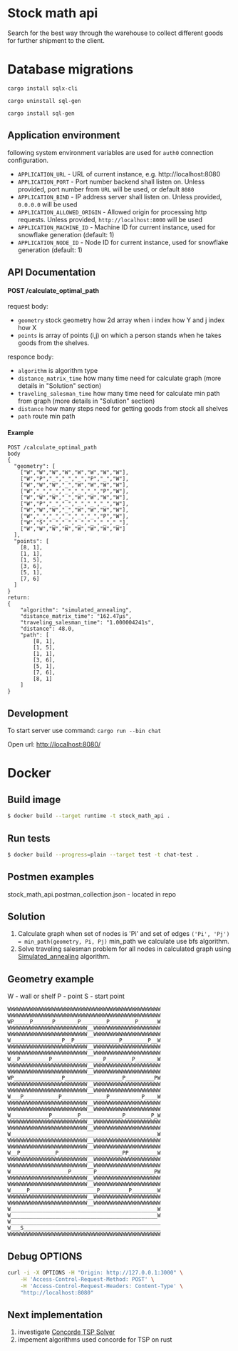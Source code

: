 # Stock math api

Search for the best way through the warehouse to collect different goods for further shipment to the client.

# Database migrations

`cargo install sqlx-cli`

`cargo uninstall sql-gen`

`cargo install sql-gen`

## Application environment

following system environment variables are used for `auth0` connection configuration.

- `APPLICATION_URL` - URL of current instance, e.g. http://localhost:8080
- `APPLICATION_PORT` - Port number backend shall listen on. Unless provided, port number from `URL` will be used, or default `8080`
- `APPLICATION_BIND` - IP address server shall listen on. Unless provided, `0.0.0.0` will be used
- `APPLICATION_ALLOWED_ORIGIN` - Allowed origin for processing http requests. Unless provided, `http://localhost:8000` will be used
- `APPLICATION_MACHINE_ID` - Machine ID for current instance, used for snowflake generation (default: 1)
- `APPLICATION_NODE_ID` - Node ID for current instance, used for snowflake generation (default: 1)

## API Documentation

#### POST /calculate_optimal_path

request body:

- `geometry` stock geometry how 2d array when i index how Y and j index how X
- `points` is array of points (i,j) on which a person stands when he takes goods from the shelves.

responce body:

- `algorithm` is algorithm type
- `distance_matrix_time` how many time need for calculate graph (more details in "Solution" section)
- `traveling_salesman_time` how many time need for calculate min path from graph (more details in "Solution" section)
- `distance` how many steps need for getting goods from stock all shelves
- `path` route min path

#### Example

```
POST /calculate_optimal_path
body
{
  "geometry": [
    ["W","W","W","W","W","W","W","W"],
    ["W","P","_","_","_","P","_","W"],
    ["W","W","W","_","W","W","W","W"],
    ["W","_","_","_","_","_","P","W"],
    ["W","W","W","_","W","W","W","W"],
    ["W","P","_","_","_","_","_","W"],
    ["W","W","W","_","W","W","W","W"],
    ["W","_","_","_","_","_","P","W"],
    ["W","S","_","_","_","_","_","_"],
    ["W","W","W","W","W","W","W","W"]
  ],
  "points": [
    [8, 1],
    [1, 1],
    [1, 5],
    [3, 6],
    [5, 1],
    [7, 6]
  ]
}
return:
{
    "algorithm": "simulated_annealing",
    "distance_matrix_time": "162.47µs",
    "traveling_salesman_time": "1.000004241s",
    "distance": 48.0,
    "path": [
        [8, 1],
        [1, 5],
        [1, 1],
        [3, 6],
        [5, 1],
        [7, 6],
        [8, 1]
    ]
}
```

## Development

To start server use command: `cargo run --bin chat`

Open url: [http://localhost:8080/](http://localhost:8080/)

# Docker

## Build image

```bash
$ docker build --target runtime -t stock_math_api .
```

## Run tests

```bash
$ docker build --progress=plain --target test -t chat-test .
```

## Postmen examples

stock_math_api.postman_collection.json - located in repo

## Solution

1.  Calculate graph when set of nodes is 'Pi' and set of edges `('Pi', 'Pj') = min_path(geometry, Pi, Pj)` min_path we calculate use bfs algorithm.
2.  Solve traveling salesman problem for all nodes in calculated graph using [Simulated_annealing](https://en.wikipedia.org/wiki/Simulated_annealing) algorithm.

## Geometry example

W - wall or shelf
P - point
S - start point

```
WWWWWWWWWWWWWWWWWWWWWWWWWWWWWWWWWWWWWWWWWWWWWWWW
WWWWWWWWWWWWWWWWWWWWWWWWWWWWWWWWWWWWWWWWWWWWWWWW
WP_____P______P_______P________P________P______W
WWWWWWWWWWWWWWWWWWWWWWWWW__WWWWWWWWWWWWWWWWWWWWW
WWWWWWWWWWWWWWWWWWWWWWWWW__WWWWWWWWWWWWWWWWWWWWW
W________________P__P______________P________P__W
WWWWWWWWWWWWWWWWWWWWWWWWW__WWWWWWWWWWWWWWWWWWWWW
WWWWWWWWWWWWWWWWWWWWWWWWW__WWWWWWWWWWWWWWWWWWWWW
W__P_________P________________P________P_______W
WWWWWWWWWWWWWWWWWWWWWWWWW__WWWWWWWWWWWWWWWWWWWWW
WWWWWWWWWWWWWWWWWWWWWWWWW__WWWWWWWWWWWWWWWWWWWWW
WP_______________P__________________P_________PW
WWWWWWWWWWWWWWWWWWWWWWWWW__WWWWWWWWWWWWWWWWWWWWW
WWWWWWWWWWWWWWWWWWWWWWWWW__WWWWWWWWWWWWWWWWWWWWW
W___P___________P______________P__________P____W
WWWWWWWWWWWWWWWWWWWWWWWWW__WWWWWWWWWWWWWWWWWWWWW
WWWWWWWWWWWWWWWWWWWWWWWWW__WWWWWWWWWWWWWWWWWWWWW
W____________P________P_____________P________P_W
WWWWWWWWWWWWWWWWWWWWWWWWW__WWWWWWWWWWWWWWWWWWWWW
WWWWWWWWWWWWWWWWWWWWWWWWW__WWWWWWWWWWWWWWWWWWWWW
W______________________________________________W
WWWWWWWWWWWWWWWWWWWWWWWWW__WWWWWWWWWWWWWWWWWWWWW
WWWWWWWWWWWWWWWWWWWWWWWWW__WWWWWWWWWWWWWWWWWWWWW
W__P___________P____________________PP_________W
WWWWWWWWWWWWWWWWWWWWWWWWW__WWWWWWWWWWWWWWWWWWWWW
WWWWWWWWWWWWWWWWWWWWWWWWW__WWWWWWWWWWWWWWWWWWWWW
W__________________P_______P__________________PW
WWWWWWWWWWWWWWWWWWWWWWWWW__WWWWWWWWWWWWWWWWWWWWW
WWWWWWWWWWWWWWWWWWWWWWWWW__WWWWWWWWWWWWWWWWWWWWW
W_____P_____________________P_________P________W
WWWWWWWWWWWWWWWWWWWWWWWWW__WWWWWWWWWWWWWWWWWWWWW
WWWWWWWWWWWWWWWWWWWWWWWWW__WWWWWWWWWWWWWWWWWWWWW
W______________________________________________W
W______________________________________________W
W_______________________________________________
W___S___________________________________________
WWWWWWWWWWWWWWWWWWWWWWWWWWWWWWWWWWWWWWWWWWWWWWWW

```

## Debug OPTIONS

```bash
curl -i -X OPTIONS -H "Origin: http://127.0.0.1:3000" \
    -H 'Access-Control-Request-Method: POST' \
    -H 'Access-Control-Request-Headers: Content-Type' \
    "http://localhost:8080"
```

## Next implementation

1.  investigate [Concorde TSP Solver](https://www.math.uwaterloo.ca/tsp/concorde/gui/gui.htm)
2.  impement algorithms used concorde for TSP on rust
